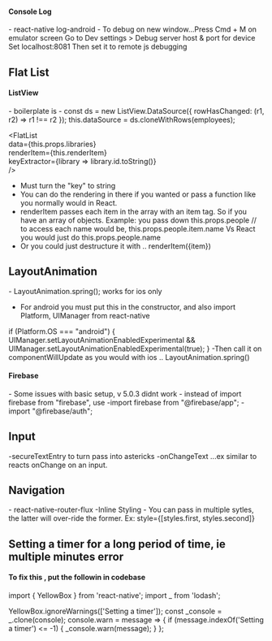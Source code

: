 <h4>Console Log</h4>
- react-native log-android
- To debug on new window...Press Cmd + M on emulator screen
    Go to Dev settings > Debug server host & port for device
    Set localhost:8081
    Then set it to remote js debugging

<h2>Flat List</h2>

<h4>ListView</h4>
  - boilerplate is
  -    const ds = new ListView.DataSource({
      rowHasChanged: (r1, r2) => r1 !== r2
    });
    this.dataSource = ds.cloneWithRows(employees);

<FlatList <br>
data={this.props.libraries} <br>
renderItem={this.renderItem} <br>
keyExtractor={library => library.id.toString()} <br>
/>

- Must turn the "key" to string
- You can do the rendering in there if you wanted or pass a function like you normally would in React.
- renderItem passes each item in the array with an item tag. So if you have an array of objects.
  Example: you pass down this.props.people // to access each name would be, this.props.people.item.name
  Vs React you would just do this.props.people.name
- Or you could just destructure it with .. renderItem({item})

<h2>LayoutAnimation</h2>
-   LayoutAnimation.spring(); works for ios only

- For android you must put this in the constructor, and also import Platform,
  UIManager from react-native

if (Platform.OS === "android") {
UIManager.setLayoutAnimationEnabledExperimental &&
UIManager.setLayoutAnimationEnabledExperimental(true);
}
-Then call it on componentWillUpdate as you would with ios .. LayoutAnimation.spring()

<h4>Firebase</h4>
- Some issues with basic setup, v 5.0.3 didnt work
- instead of import firebase from "firebase", use
      -import firebase from "@firebase/app";
      -import "@firebase/auth";

<h2>Input</h2>
  -secureTextEntry to turn pass into astericks
  -onChangeText  ...ex similar to reacts onChange on an input.

<h2>Navigation</h2>
- react-native-router-flux
    -<Scene
        - key="login" component={LoginForm}
         - title="Login (navbar title)"
          - initial , shows initial scene

<h2>Inline Styling</h2>
  - You can pass in multiple sytles, the latter will over-ride the former. Ex: style={[styles.first, styles.second]}

<h2>Setting a timer for a long period of time, ie multiple minutes error</h2>
<h4>To fix this , put the followin in codebase</h4>

import { YellowBox } from 'react-native';
import \_ from 'lodash';

YellowBox.ignoreWarnings(['Setting a timer']);
const _console = _.clone(console);
console.warn = message => {
if (message.indexOf('Setting a timer') <= -1) {
\_console.warn(message);
}
};
